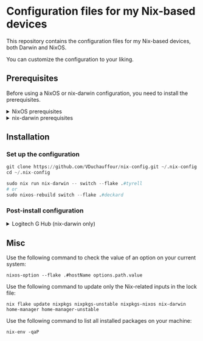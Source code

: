 # Configuration files for my Nix-based devices

This repository contains the configuration files for my Nix-based devices, both Darwin and NixOS.

You can customize the configuration to your liking.

## Prerequisites

Before using a NixOS or nix-darwin configuration, you need to install the prerequisites.

<details>
<summary>NixOS prerequisites</summary>

```shell

```

</details>

<details>
<summary>nix-darwin prerequisites</summary>

```shell
# install XCode CLI tools
xcode-select --install

# install Rosetta
sudo softwareupdate --install-rosetta

# install homebrew
/bin/bash -c "$(curl -fsSL https://raw.githubusercontent.com/Homebrew/install/HEAD/install.sh)"

# install nix
# say no when asking for determinate OS
curl -fsSL https://install.determinate.systems/nix | sh -s -- install
exec $SHELL
```

</details>

## Installation

### Set up the configuration

```python
git clone https://github.com/VDuchauffour/nix-config.git ~/.nix-config
cd ~/.nix-config

sudo nix run nix-darwin -- switch --flake .#tyrell
# or
sudo nixos-rebuild switch --flake .#deckard
```

### Post-install configuration

<details>
<summary>Logitech G Hub (nix-darwin only)</summary>

Go to `System Settings > Privacy & Security` and apply the following changes:

- allow `Logitech G Hub` to control Accessibility, Input Monitoring, and Screen & System Audio Recording.
- allow `Logitech G Hub Agent` to control Accessibility.

You may need to add manually the Applications to the list of allowed applications.

</details>

## Misc

Use the following command to check the value of an option on your current system:

```shell
nixos-option --flake .#hostName options.path.value
```

Use the following command to update only the Nix-related inputs in the lock file:

```shell
nix flake update nixpkgs nixpkgs-unstable nixpkgs-nixos nix-darwin home-manager home-manager-unstable
```

Use the following command to list all installed packages on your machine:

```shell
nix-env -qaP
```
